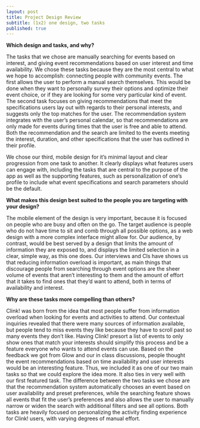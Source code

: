 ```yaml
---
layout: post
title: Project Design Review
subtitle: (1x2) one design, two tasks
published: true
---
```


**Which design and tasks, and why?**

The tasks that we chose are manually searching for events based on interest, and giving event recommendations based on user interest and time availability. We chose these tasks because they are the most central to what we hope to accomplish: connecting people with community events. The first allows the user to perform a manual search themselves. This would be done when they want to personally survey their options and optimize their event choice, or if they are looking for some very particular kind of event. The second task focuses on giving recommendations that meet the specifications users lay out with regards to their personal interests, and suggests only the top matches for the user. The recommendation system integrates with the user’s personal calendar, so that recommendations are only made for events during times that the user is free and able to attend. Both the recommendation and the search are limited to the events meeting the interest, duration, and other specifications that the user has outlined in their profile. 

We chose our third, mobile design for it’s minimal layout and clear progression from one task to another. It clearly displays what features users can engage with, including the tasks that are central to the purpose of the app as well as the supporting features, such as personalization of one’s profile to include what event specifications and search parameters should be the default.


**What makes this design best suited to the people you are targeting with your design?**

The mobile element of the design is very important, because it is focused on people who are busy and often on the go. The target audience is people who do not have time to sit and comb through all possible options, as a web design with a more complex interface might allow for. Our audience, by contrast, would be best served by a design that limits the amount of information they are exposed to, and displays the limited selection in a clear, simple way, as this one does. Our interviews and CIs have shows us that reducing information overload is important, as main things that discourage people from searching through event options are the sheer volume of events that aren’t interesting to them and the amount of effort that it takes to find ones that they’d want to attend, both in terms of availability and interest. 


**Why are these tasks more compelling than others?**

Clink! was born from the idea that most people suffer from information overload when looking for events and activities to attend. Our contextual inquiries revealed that there were many sources of information available, but people tend to miss events they like because they have to scroll past so many events they don’t like. Having Clink! presort a list of events to only show ones that match your interests should simplify this process and be a feature everyone who wants to attend events can use. Based on the feedback we got from Glow and our in class discussions, people thought the event recommendations based on time availability and user interests would be an interesting feature. Thus, we included it as one of our two main tasks so that we could explore the idea more. It also ties in very well with our first featured task. The difference between the two tasks we chose are that the recommendation system automatically chooses an event based on user availability and preset preferences, while the searching feature shows all events that fit the user’s preferences and also allows the user to manually narrow or widen the search with additional filters and see all options. Both tasks are heavily focused on personalizing the activity finding experience for Clink! users, with varying degrees of manual effort.
